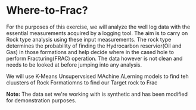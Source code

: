 # Where-to-Frac?

For the purposes of this exercise, we will analyze the well log data with the essential measurements acquired by a logging tool. The aim is to carry on Rock type analysis using these input measurements. The rock type determines the probability of finding the Hydrocarbon reservior(Oil and Gas) in those formations and help decide where in the cased hole to perform Fracturing(FRAC) operation. The data however is not clean and needs to be looked at before jumping into any analysis. 

We will use K-Means Unsupervsised MAchine ALerning models to find teh cluusters of Rock Formatiomns to find our Target rock to Frac <br>

**Note:** The data set we're working with is synthetic and has been modified for demonstration purposes.
